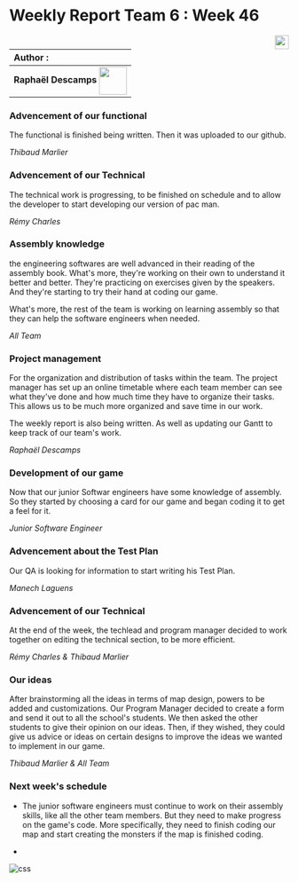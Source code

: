 # Weekly Report Team 6 : Week 46 

[<img src="https://www.presse-citron.net/app/uploads/2020/06/linkedin-logo.jpg"  width="25px" align=right>](https://www.linkedin.com/in/rapha%C3%ABl-descamps-201112293)


| Author :        |
| :-------------- |
| **Raphaël Descamps** <img src="https://ca.slack-edge.com/T019N8PRR7W-U05TNB290FJ-abc72bbf0d47-512" width="50px" align=center> |


### Advencement of our functional 

The functional is finished being written. Then it was uploaded to our github. 

*Thibaud Marlier*

### Advencement of our Technical 

The technical work is progressing, to be finished on schedule and to allow the developer to start developing our version of pac man. 

*Rémy Charles*

### Assembly knowledge

the engineering softwares are well advanced in their reading of the assembly book. What's more, they're working on their own to understand it better and better. They're practicing on exercises given by the speakers. And they're starting to try their hand at coding our game.

What's more, the rest of the team is working on learning assembly so that they can help the software engineers when needed.

*All Team* 

### Project management 

For the organization and distribution of tasks within the team. The project manager has set up an online timetable where each team member can see what they've done and how much time they have to organize their tasks. This allows us to be much more organized and save time in our work.

The weekly report is also being written. As well as updating our Gantt to keep track of our team's work.

*Raphaël Descamps* 

### Development of our game 

Now that our junior Softwar engineers have some knowledge of assembly. So they started by choosing a card for our game and began coding it to get a feel for it.

*Junior Software Engineer*

### Advencement about the Test Plan

Our QA is looking for information to start writing his Test Plan. 

*Manech Laguens* 

### Advencement of our Technical 

At the end of the week, the techlead and program manager decided to work together on editing the technical section, to be more efficient. 

*Rémy Charles & Thibaud Marlier* 

### Our ideas 

After brainstorming all the ideas in terms of map design, powers to be added and customizations. Our Program Manager decided to create a form and send it out to all the school's students. We then asked the other students to give their opinion on our ideas. Then, if they wished, they could give us advice or ideas on certain designs to improve the ideas we wanted to implement in our game. 

*Thibaud Marlier & All Team* 

### Next week's schedule 

* The junior software engineers must continue to work on their assembly skills, like all the other team members. But they need to make progress on the game's code. More specifically, they need to finish coding our map and start creating the monsters if the map is finished coding.

* 

![css](image/EvolutionProjectDiagram.png.jpg)